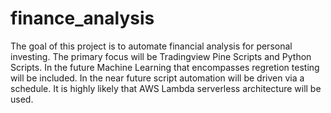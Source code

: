 # finance_analysis
The goal of this project is to automate financial analysis for personal investing. The primary focus will be Tradingview Pine Scripts and Python Scripts. In the future Machine Learning that encompasses regretion testing will be included. In the near future script automation will be driven via a schedule. It is highly likely that AWS Lambda serverless architecture will be used.
